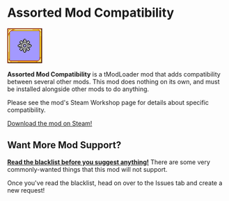 ﻿# Assorted Mod Compatibility

![Assorted Mod Compatibility mod icon](icon.png)

**Assorted Mod Compatibility** is a tModLoader mod that adds compatibility between several other mods. This mod does nothing on its own, and must be installed alongside other mods to do anything.

Please see the mod's Steam Workshop page for details about specific compatibility.

[Download the mod on Steam!](https://steamcommunity.com/sharedfiles/filedetails/?id=2976409348)

## Want More Mod Support?
**[Read the blacklist before you suggest anything!](BLACKLIST.md)** There are some very commonly-wanted things that this mod will not support.

Once you've read the blacklist, head on over to the Issues tab and create a new request!